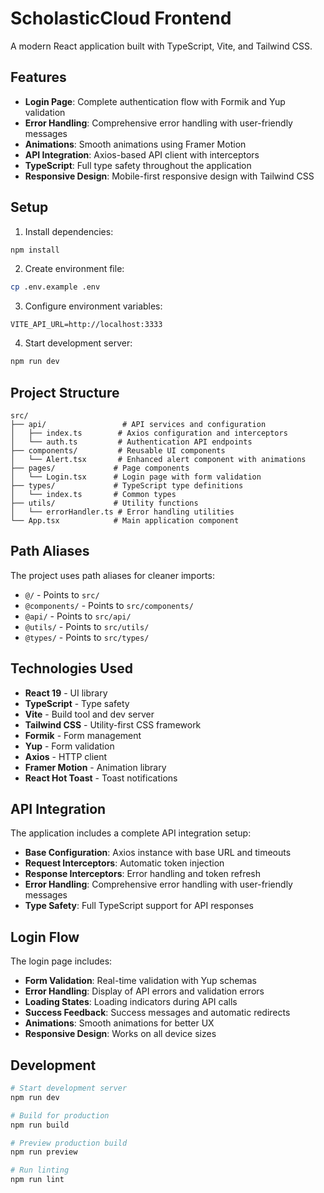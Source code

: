 # ScholasticCloud Frontend

A modern React application built with TypeScript, Vite, and Tailwind CSS.

## Features

- **Login Page**: Complete authentication flow with Formik and Yup validation
- **Error Handling**: Comprehensive error handling with user-friendly messages
- **Animations**: Smooth animations using Framer Motion
- **API Integration**: Axios-based API client with interceptors
- **TypeScript**: Full type safety throughout the application
- **Responsive Design**: Mobile-first responsive design with Tailwind CSS

## Setup

1. Install dependencies:
```bash
npm install
```

2. Create environment file:
```bash
cp .env.example .env
```

3. Configure environment variables:
```env
VITE_API_URL=http://localhost:3333
```

4. Start development server:
```bash
npm run dev
```

## Project Structure

```
src/
├── api/                 # API services and configuration
│   ├── index.ts        # Axios configuration and interceptors
│   └── auth.ts         # Authentication API endpoints
├── components/         # Reusable UI components
│   └── Alert.tsx       # Enhanced alert component with animations
├── pages/             # Page components
│   └── Login.tsx      # Login page with form validation
├── types/             # TypeScript type definitions
│   └── index.ts       # Common types
├── utils/             # Utility functions
│   └── errorHandler.ts # Error handling utilities
└── App.tsx            # Main application component
```

## Path Aliases

The project uses path aliases for cleaner imports:

- `@/` - Points to `src/`
- `@components/` - Points to `src/components/`
- `@api/` - Points to `src/api/`
- `@utils/` - Points to `src/utils/`
- `@types/` - Points to `src/types/`

## Technologies Used

- **React 19** - UI library
- **TypeScript** - Type safety
- **Vite** - Build tool and dev server
- **Tailwind CSS** - Utility-first CSS framework
- **Formik** - Form management
- **Yup** - Form validation
- **Axios** - HTTP client
- **Framer Motion** - Animation library
- **React Hot Toast** - Toast notifications

## API Integration

The application includes a complete API integration setup:

- **Base Configuration**: Axios instance with base URL and timeouts
- **Request Interceptors**: Automatic token injection
- **Response Interceptors**: Error handling and token refresh
- **Error Handling**: Comprehensive error handling with user-friendly messages
- **Type Safety**: Full TypeScript support for API responses

## Login Flow

The login page includes:

- **Form Validation**: Real-time validation with Yup schemas
- **Error Handling**: Display of API errors and validation errors
- **Loading States**: Loading indicators during API calls
- **Success Feedback**: Success messages and automatic redirects
- **Animations**: Smooth animations for better UX
- **Responsive Design**: Works on all device sizes

## Development

```bash
# Start development server
npm run dev

# Build for production
npm run build

# Preview production build
npm run preview

# Run linting
npm run lint
```
